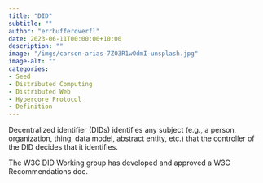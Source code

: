 ```yaml
---
title: "DID"
subtitle: ""
author: "errbufferoverfl"
date: 2023-06-11T00:00:00+10:00
description: ""
image: "/imgs/carson-arias-7Z03R1wOdmI-unsplash.jpg"
image-alt: ""
categories:
- Seed
- Distributed Computing
- Distributed Web
- Hypercore Protocol
- Definition
---
```


Decentralized identifier (DIDs) identifies any subject (e.g., a person, organization, thing, data model, abstract entity, etc.) that the controller of the DID decides that it identifies.

The W3C DID Working group has developed and approved a W3C Recommendations doc.
